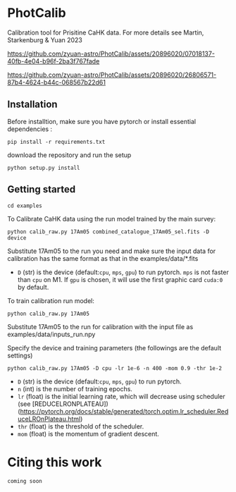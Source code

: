 # PhotCalib

Calibration tool for Prisitine CaHK data. For more details see Martin, Starkenburg & Yuan 2023



https://github.com/zyuan-astro/PhotCalib/assets/20896020/07018137-40fb-4e04-b96f-2ba3f767fade





https://github.com/zyuan-astro/PhotCalib/assets/20896020/26806571-87b4-4624-b44c-068567b22d61







## Installation

Before installtion, make sure you have pytorch or install essential dependencies :
 ```
pip install -r requirements.txt
 ```
download the repository and run the setup
 ```
python setup.py install      
 ```

 ## Getting started 

 ```
 cd examples
 ```

To Calibrate CaHK data using the run model trained by the main survey:
 ```
 python calib_raw.py 17Am05 combined_catalogue_17Am05_sel.fits -D device
 ```
Substitute 17Am05 to the run you need and make sure the input data for calibration has the same format as that in the examples/data/*.fits

- `D` (str) is the device (default:`cpu`, `mps`, `gpu`) to run pytorch. `mps` is not faster than `cpu` on M1. If `gpu` is chosen, it will use the first graphic card `cuda:0` by default.


To train calibration run model:
 ```
 python calib_raw.py 17Am05
 ```
Substitute 17Am05 to the run for calibration with the input file as examples/data/inputs_run.npy

Specify the device and training parameters (the followings are the default settings)
 ```
 python calib_raw.py 17Am05 -D cpu -lr 1e-6 -n 400 -mom 0.9 -thr 1e-2
 ```

- `D` (str) is the device (default:`cpu`, `mps`, `gpu`) to run pytorch. 
- `n` (int) is the number of training epochs.
- `lr` (float) is the initial learning rate, which will decrease using scheduler (see [REDUCELRONPLATEAU])(https://pytorch.org/docs/stable/generated/torch.optim.lr_scheduler.ReduceLROnPlateau.html)
- `thr` (float) is the threshold of the scheduler.
- `mom` (float) is the momentum of gradient descent.

# Citing this work

```
coming soon
```

